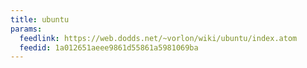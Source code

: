 ```yaml
---
title: ubuntu
params:
  feedlink: https://web.dodds.net/~vorlon/wiki/ubuntu/index.atom
  feedid: 1a012651aeee9861d55861a5981069ba
---
```


